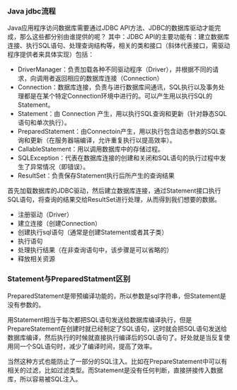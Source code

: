 ### Java jdbc流程

Java应用程序访问数据库需要通过JDBC API方法、JDBC的数据库驱动才能完成，那么这些都分别由谁提供的呢？ 其中：JDBC API的主要功能有：建立数据库连接、执行SQL语句、处理查询结构等，相关的类和接口（斜体代表接口，需驱动程序提供者来具体实现）包括：

* DriverManager：负责加载各种不同驱动程序（Driver），并根据不同的请求，向调用者返回相应的数据库连接（Connection）
* Connection：数据库连接，负责与进行数据库间通讯，SQL执行以及事务处理都是在某个特定Connection环境中进行的。可以产生用以执行SQL的Statement。
* Statement：由 Connection 产生，用以执行SQL查询和更新（针对静态SQL语句和单次执行）。
* PreparedStatement：由Connectoin产生，用以执行包含动态参数的SQL查询和更新（在服务器端编译，允许重复执行以提高效率）。
* CallableStatement：用以调用数据库中的存储过程。
* SQLException：代表在数据库连接的创建和关闭和SQL语句的执行过程中发生了异常情况（即错误）。
* ResultSet：负责保存Statement执行后所产生的查询结果

首先加载数据库的JDBC驱动，然后建立数据库连接，通过Statement接口执行SQL语句，将查询的结果交给ResultSet进行处理，从而得到我们想要的数据。

* 注册驱动（Driver）
* 建立连接（创建Connection）
* 创建执行sql语句（通常是创建Statement或者其子类）
* 执行语句
* 处理执行结果（在非查询语句中，该步骤是可以省略的）
* 释放相关资源

### Statement与PreparedStatment区别

PreparedStatement是带预编译功能的，所以参数是sql字符串，但Statement是没有参数的。

用Statement相当于每次都把SQL语句发送给数据库编译执行，但是PrepareStatement在创建时就已经制定了SQL语句，这时就会把SQL语句发送给数据库编译，然后执行的时候就直接执行编译后的SQL语句了。好处就是当反复使用同一个SQL语句时，减少了编译时间，提高了效率。

当然这种方式也能防止了一部分的SQL注入。比如在PrepareStatement中可以有相关的过滤，比如过滤类型。而Statement是没有任何判断，直接拼接传入数据库，所以容易被SQL注入。

